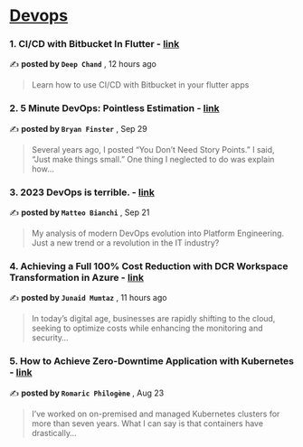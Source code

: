 
<h1><a href=https://medium.com/tag/devops/recommended target="_blank" rel="noopener noreferrer">Devops</a></h1>
<h3>1. CI/CD with Bitbucket In Flutter - <a href=https://medium.com/flutterdevs/ci-cd-with-bitbucket-in-flutter-15d260593806?source=tag_recommended_feed---------0-84----------devops----------28a4fc98_3d01_4646_8738_0803e2a4e193------- target="_blank" rel="noopener noreferrer">link</a></h3>

✍️ **posted by `Deep Chand`** <date> , 12 hours ago</date>

<blockquote>Learn how to use CI/CD with Bitbucket in your flutter apps</blockquote>

<h3>2. 5 Minute DevOps: Pointless Estimation - <a href=https://medium.com/@bdfinst/5-minute-devops-pointless-estimation-182aa128edf9?source=tag_recommended_feed---------1-107----------devops----------28a4fc98_3d01_4646_8738_0803e2a4e193------- target="_blank" rel="noopener noreferrer">link</a></h3>

✍️ **posted by `Bryan Finster`** <date> , Sep 29</date>

<blockquote>Several years ago, I posted “You Don’t Need Story Points.” I said, “Just make things small.” One thing I neglected to do was explain how…</blockquote>

<h3>3. 2023 DevOps is terrible. - <a href=https://medium.com/@mbianchidev/2023-devops-is-terrible-ec88162c86d7?source=tag_recommended_feed---------2-85----------devops----------28a4fc98_3d01_4646_8738_0803e2a4e193------- target="_blank" rel="noopener noreferrer">link</a></h3>

✍️ **posted by `Matteo Bianchi`** <date> , Sep 21</date>

<blockquote>My analysis of modern DevOps evolution into Platform Engineering. Just a new trend or a revolution in the IT industry?</blockquote>

<h3>4. Achieving a Full 100% Cost Reduction with DCR Workspace Transformation in Azure - <a href=https://medium.com/@junaidmumtaz438/achieving-a-full-100-cost-reduction-with-dcr-workspace-transformation-in-azure-08a961e7ff17?source=tag_recommended_feed---------3-84----------devops----------28a4fc98_3d01_4646_8738_0803e2a4e193------- target="_blank" rel="noopener noreferrer">link</a></h3>

✍️ **posted by `Junaid Mumtaz`** <date> , 11 hours ago</date>

<blockquote>In today’s digital age, businesses are rapidly shifting to the cloud, seeking to optimize costs while enhancing the monitoring and security…</blockquote>

<h3>5. How to Achieve Zero-Downtime Application with Kubernetes - <a href=https://medium.com/devops-dev/how-to-achieve-zero-downtime-application-with-kubernetes-ba52fdea9a9b?source=tag_recommended_feed---------4-107----------devops----------28a4fc98_3d01_4646_8738_0803e2a4e193------- target="_blank" rel="noopener noreferrer">link</a></h3>

✍️ **posted by `Romaric Philogène`** <date> , Aug 23</date>

<blockquote>I’ve worked on on-premised and managed Kubernetes clusters for more than seven years. What I can say is that containers have drastically…</blockquote>

